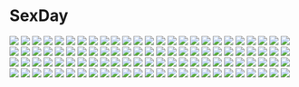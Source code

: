# SexDay
![](https://konachan.com/jpeg/12cb0f654b25a55f18d9ec76dcfd10d6/Konachan.com%20-%20170058%20blonde_hair%20blue_eyes%20book%20bubbles%20dress%20green_hair%20honma_meiko%20joseph_lee%20long_hair%20paper%20petals.jpg)
![](https://konachan.com/jpeg/953ab2b113da012359762ae3b83807f1/Konachan.com%20-%20287326%20ball%20beach%20catgirl%20cherry%20drink%20flowers%20food%20fruit%20garter%20gray_hair%20karyl%20kokkoro%20long_hair%20navel%20pecorine%20shorts%20tail%20tentacles%20water%20wristwear.jpg)
![](https://konachan.com/image/ab5421f75f415b9b4a2dd3bdfe599786/Konachan.com%20-%2022869%20artoria_pendragon_%28all%29%20fate_%28series%29%20fate_stay_night%20saber%20saber_alter.jpg)
![](https://konachan.com/image/2feb955fa2992f7d3259c6b094f4b382/Konachan.com%20-%20124627%202girls%20blonde_hair%20blue_hair%20bow%20dress%20hat%20kiss%20mai_%28touhou%29%20ryoki_%288bit%29%20short_hair%20shoujo_ai%20touhou%20wings%20yuki_%28touhou%29.jpg)
![](https://konachan.com/jpeg/30ecef17e0944afd35e1370cf48fdfa2/Konachan.com%20-%20160134%20black_hair%20blush%20brown_eyes%20long_hair%20original%20school_uniform%20tie%20yamasuta0412.jpg)
![](https://konachan.com/image/36e2b4d67d197badfc83b5eb3dbed1a7/Konachan.com%20-%20164427%20bikini%20blush%20brown_hair%20food%20ice_cream%20iuro%20loli%20nopan%20original%20sunset%20swimsuit%20tan_lines.jpg)
![](https://konachan.com/image/19db907eb873ef86823c40d248dd4c21/Konachan.com%20-%2059731%20grass%20group%20hatsune_miku%20kagamine_len%20kagamine_rin%20kaito%20male%20meiko%20tsubame_fuji%20vocaloid.jpg)
![](https://konachan.com/image/6e3737f49d4cbe5746f0b5df75d0bcf7/Konachan.com%20-%20218673%20hatomugi_%28mugicha%29%20idolmaster%20idolmaster_million_live%21%20shinomiya_karen.jpg)
![](https://konachan.com/image/f331fa8ec0110392260d1c1ae91e2236/Konachan.com%20-%20269619%20blonde_hair%20heart%20horns%20monmusu_harem%20namaru_%28summer_dandy%29%20pantyhose%20short_hair%20tail%20white%20yellow_eyes.jpg)
![](https://konachan.com/jpeg/5dad086a86af60678d0744c2339a9dda/Konachan.com%20-%20140471%20game_cg%20joker%20kagurazaka_ikoi%20kuryuu_supika%20oryou.jpg)
![](https://konachan.com/jpeg/1286ece04b85896a9b0a72d7836db0a6/Konachan.com%20-%2097495%20reiuji_utsuho%20touhou.jpg)
![](https://konachan.com/image/baea914c3b57437641bb125d021311c3/Konachan.com%20-%20110047%20bikini%20blue_eyes%20original%20sakakidani%20swim_ring%20swimsuit.jpg)
![](https://konachan.com/image/cf91a6cde91e144da07ff4b52d7ecd4e/Konachan.com%20-%20190470%20animal_ears%20aqua_eyes%20ass%20blonde_hair%20bow%20candy%20catgirl%20dress%20halloween%20hat%20lollipop%20long_hair%20original%20ribbons%20skull%20tail%20touyama_soboro%20witch_hat.jpg)
![](https://konachan.com/image/adf54cf51ab299025543446092e05776/Konachan.com%20-%2049917%20chibi%20k-on%21%20tainaka_ritsu.jpg)
![](https://konachan.com/image/086a040f3fe0a2dde4025af351750290/Konachan.com%20-%2011869%20autumn%20futakoi%20shirogane_sara%20shirogane_souju%20twins.jpg)
![](https://konachan.com/image/22ec0682cf9cf897a47c2478cd4ce882/Konachan.com%20-%20180146%20blush%20clover_day%27s%20glasses%20mvv%20panties%20pantyhose%20purple_hair%20takakura_anri%20twintails%20underwear%20white.jpg)
![](https://konachan.com/image/f14d26d63f1a319d0d272f0dfd489812/Konachan.com%20-%20255899%20bondage%20bow%20fate_grand_order%20fate_%28series%29%20gensui%20headdress%20jeanne_d%27arc_alter%20long_hair%20navel%20no_bra%20nopan%20ribbons%20underboob%20white_hair%20yellow_eyes.jpg)
![](https://konachan.com/image/417fa3bb6df4dd282c9495e59b2ad31e/Konachan.com%20-%2052642%20clannad%20fujibayashi_kyou.jpg)
![](https://konachan.com/jpeg/b62658768ec520082c73b62d289e4361/Konachan.com%20-%2060875%20barefoot%20needless%20white.jpg)
![](https://konachan.com/jpeg/6f072418a2ad3f401a1ca496cac70c78/Konachan.com%20-%20102317%202girls%20blue_hair%20cape%20mahou_shoujo_madoka_magica%20miki_sayaka%20red_hair%20sakura_kyouko%20thighhighs.jpg)
![](https://konachan.com/image/67b1aadf81a63794a04837257c85835b/Konachan.com%20-%20167453%20flowers%20green_hair%20hatsune_miku%20long_hair%20oz_%28undoll%29%20skirt%20tie%20twintails%20vocaloid%20white.jpg)
![](https://konachan.com/image/8f6bdcfe049a90bd787ae2b6b202da45/Konachan.com%20-%207296%20sieglinde_baumgard%20tagme.jpg)
![](https://konachan.com/image/bccf16d9e7292a188b295c55fa3fa372/Konachan.com%20-%20278949%20animal%20armor%20blade_%26_soul%20boots%20eyepatch%20gloves%20gun%20long_hair%20po_hwa_ran%20tiger%20twintails%20weapon%20wedee%20yellow_eyes.jpg)
![](https://konachan.com/image/07cebd61479393c2607f01478dc27704/Konachan.com%20-%20262278%2054crystle%20animal%20breasts%20clouds%20darling_in_the_franxx%20fish%20green_eyes%20long_hair%20navel%20nude%20pink_hair%20sky%20water%20zero_two.jpg)
![](https://konachan.com/image/bb3234078d977dab9bd0ad4198a9acbb/Konachan.com%20-%2032428%20artoria_pendragon_%28all%29%20fate_%28series%29%20fate_stay_night%20saber%20tohsaka_rin.jpg)
![](https://konachan.com/jpeg/11d5816075bd22a4c4912c650b8e6871/Konachan.com%20-%20126358%20blush%20breast_hold%20breasts%20inugami_kira%20nipples%20open_shirt%20original%20wet.jpg)
![](https://konachan.com/image/e57dbe9536b87475d8f592b6b128d885/Konachan.com%20-%20142417%20animal_ears%20blue_eyes%20braids%20bunny_ears%20bunnygirl%20crossover%20goggles%20gun%20hat%20henshako%20inaba_tewi%20mask%20red_eyes%20sword%20touhou%20weapon%20white_hair.jpg)
![](https://konachan.com/image/27ecdee70e9ae2b3c09279e7e897de3c/Konachan.com%20-%20111675%20animal_ears%20autumn%20inubashiri_momiji%20meracle%20pink_hair%20touhou%20wink%20wolfgirl.jpg)
![](https://konachan.com/jpeg/83aa0be1de9b582db44aab9d82dc8437/Konachan.com%20-%20293052%202girls%20animal%20bat%20bow%20braids%20breasts%20cleavage%20cosplay%20gloves%20gray_hair%20halloween%20headdress%20long_hair%20no-kan%20ponytail%20tail%20thighhighs%20wolfgirl.jpg)
![](https://konachan.com/image/8ef044d2c82ef2eabe91dadf189fa1ae/Konachan.com%20-%2081337%20guitar%20instrument%20male%20original%20trap.jpg)
![](https://konachan.com/jpeg/b1e5872ca06ad6f830934e0860d8eaea/Konachan.com%20-%20298178%20animal_ears%20anthropomorphism%20azur_lane%20black_hair%20breasts%20cleavage%20cosplay%20foxgirl%20japanese_clothes%20long_hair%20multiple_tails%20tail%20water.jpg)
![](https://konachan.com/jpeg/e83b4c62e485cd0a592e796920995b63/Konachan.com%20-%20131591%20game_cg%20giga%20gray_hair%20kamine_mashiro%20kikuchi_seiji%20material_brave%20panties%20school_uniform%20underwear.jpg)
![](https://konachan.com/jpeg/93c51dead7770fa3d46948511a02d474/Konachan.com%20-%2075359%20akiyama_mio%20ass%20black_hair%20ffyak%20k-on%21%20long_hair%20maid%20panties%20pussy_juice%20skirt%20striped_panties%20thighhighs%20underwear%20upskirt%20watermark.jpg)
![](https://konachan.com/jpeg/a35adee028894d7c9efd9e31b42bb210/Konachan.com%20-%2050127%20asagami_fujino%20blush%20kara_no_kyoukai%20kokutou_mikiya.jpg)
![](https://konachan.com/image/ef01c282a42cc73af0b48ed1ca18723c/Konachan.com%20-%20187908%20censored%20cum%20kotegawa_yui%20navel%20nipples%20nyamota%20penis%20sex%20skirt%20skirt_lift%20socks%20spread_legs%20tan_lines%20tears%20to_love_ru.jpg)
![](https://konachan.com/image/434e7cd3e9ab719d85fd5f12655a0d22/Konachan.com%20-%207656%20kanon%20kawasumi_mai%20kurata_sayuri.jpg)
![](https://konachan.com/jpeg/1d1671ea1c1c84f482d7895a69327e37/Konachan.com%20-%20289102%20anus%20ass%20bed%20blonde_hair%20blush%20braids%20breasts%20epic7%20green_eyes%20headband%20kaetzchen%20long_hair%20navel%20nipples%20nude%20petals%20pussy%20signed%20uncensored.jpg)
![](https://konachan.com/image/6a6b862b90e56ea305738da4188dd929/Konachan.com%20-%2030319%20ayanami_rei%20fukano_youichi%20gothic%20neon_genesis_evangelion%20soryu_asuka_langley.jpg)
![](https://konachan.com/image/adf5a55629f3eb47cd9343891a7727c2/Konachan.com%20-%20136606%20blonde_hair%20gloves%20original%20pink_eyes%20pink_hair%20pixiv_fantasia%20short_hair%20spear%20thighhighs%20todee%20weapon.jpg)
![](https://konachan.com/jpeg/ba1fc56e4ecd6119e997dd3116417bca/Konachan.com%20-%20234156%20all_male%20black_hair%20deretta%20fan%20honebami_toshiro%20japanese_clothes%20kimono%20long_hair%20male%20ponytail%20purple_eyes%20short_hair%20touken_ranbu%20white_hair%20wink.jpg)
![](https://konachan.com/jpeg/aeba7bd5a57a467c8659f8ae6b04eae8/Konachan.com%20-%20112249%20animal%20christ_wow%20dog%20game_cg%20hitomaru%20horns%20loli%20seirei_tenshou%20short_hair%20sunset%20tree.jpg)
![](https://konachan.com/image/785d33d3408477649c06f62926538d09/Konachan.com%20-%2091834%20hatsune_miku%20vocaloid.jpg)
![](https://konachan.com/image/3474b86815668ccc560dc2cfa6c9a33f/Konachan.com%20-%20158977%20blue_eyes%20blue_hair%20cape%20dragonair%20gloves%20ibuki_%28pokemon%29%20jpeg_artifacts%20long_hair%20pokemon%20ponytail%20vivivoovoo.jpg)
![](https://konachan.com/jpeg/a007bd20ab05d2731c76469d6c75e753/Konachan.com%20-%2051536%20bikini%20little_busters%21%20noumi_kudryavka%20swimsuit.jpg)
![](https://konachan.com/jpeg/82be4032d38bae66d7e8cf1386434eb0/Konachan.com%20-%20291302%20anthropomorphism%20azur_lane%20breasts%20cleavage%20drink%20goth-loli%20leaves%20lolita_fashion%20long_hair%20mishasimarina0130%20red_eyes%20twintails%20white_hair.jpg)
![](https://konachan.com/image/0ce96d31dbd1d11ee0ee2c2ddc923362/Konachan.com%20-%20282369%20all_male%20blonde_hair%20fate_grand_order%20fate_%28series%29%20gilgamesh%20headdress%20male%20navel%20red_eyes%20see_through%20short_hair%20soumen_nigoki%20wristwear.jpg)
![](https://konachan.com/image/7cd51c1de926f7c7a4f51b70d2369070/Konachan.com%20-%20274674%202girls%20bikini%20breasts%20cameltoe%20cleavage%20clouds%20flowers%20foxgirl%20long_hair%20mask%20navel%20ponytail%20rainbow%20red_eyes%20sky%20swimsuit%20tail%20water%20wristwear.jpg)
![](https://konachan.com/jpeg/9dbb531274d8268ae5ca3f3b92f3f526/Konachan.com%20-%20160330%20blush%20breast_grab%20breasts%20chuablesoft%20game_cg%20gray_hair%20long_hair%20lovera_bride%20nipples%20purple_eyes%20sasha_%28lovera_bride%29%20takano_yuki%20topless%20towel.jpg)
![](https://konachan.com/image/5fcc4eac9b06897da74d4f38f7e5148d/Konachan.com%20-%20289823%20alicemagic%20black_hair%20bow%20cameltoe%20close%20clouds%20long_hair%20nijisanji%20panties%20school_uniform%20skirt%20sky%20spread_legs%20thighhighs%20tsukino_mito%20underwear.jpg)
![](https://konachan.com/image/841a89b41a26fd55cfdd27f830352d37/Konachan.com%20-%20206759%20anmi%20aqua_eyes%20black_hair%20bow%20gloves%20hat%20houkago_no_pleiades%20itsuki_%28houkago_no_pleiades%29%20kneehighs%20long_hair%20ribbons%20stars.jpg)
![](https://konachan.com/image/f688b9e397ea8b0a023a4bdd728a40c5/Konachan.com%20-%2045592%20blonde_hair%20braids%20green_eyes%20long_hair%20ohno_tetsuya%20priecia%20prism_ark%20sword%20thighhighs%20weapon%20white.jpg)
![](https://konachan.com/image/caabfd49af6419b9c2dc3ac90afa4e3c/Konachan.com%20-%2053610%20cc%20code_geass%20lelouch_lamperouge%20male.jpg)
![](https://konachan.com/jpeg/d48500522e2ad561608f9beef69c98bd/Konachan.com%20-%20210262%202girls%20blonde_hair%20mochizuki_an%20oomae_yuina%20oomae_yuuna%20pussy%20school_uniform%20skirt%20skirt_lift%20third-party_edit%20twins%20uncensored.jpg)
![](https://konachan.com/image/0a4e7ee3be9e294d043fbd19b26b60c4/Konachan.com%20-%20245248%20blood%20bow%20green_eyes%20green_hair%20kagiyama_hina%20mu_yan%20petals%20short_hair%20touhou%20water.jpg)
![](https://konachan.com/image/0af28b466ca441cdbe360402ee186eec/Konachan.com%20-%20109457%20black_hair%20blastoise%20charizard%20dragon%20gloves%20hat%20ibui_matsumoto%20lapras%20nintendo%20pikachu%20pokemon%20red_%28pokemon%29%20red_eyes%20snorlax%20snow%20venusaur.jpg)
![](https://konachan.com/image/8d058b33f4967b43a5c37ccdeee2c55f/Konachan.com%20-%20110858%202girls%20building%20city%20clouds%20dark%20dusk_dawn%20flowers%20grass%20hat%20maribel_han%20moon%20scenic%20short_hair%20sky%20stars%20touhou%20tree%20usami_renko.jpg)
![](https://konachan.com/image/00af594e0baef667a5f93dfd0b4ad2d2/Konachan.com%20-%20182626%20ass%20blue_eyes%20bodysuit%20hyperdimension_neptunia%20jpeg_artifacts%20long_hair%20maccyon%20neptune%20purple_hair%20purple_heart%20twintails.jpg)
![](https://konachan.com/image/ed6cad2cf24b35877de2ebe8d2f70724/Konachan.com%20-%20184974%20ass%20bath%20blush%20bow%20breasts%20dragonball%20katori_%28mocchidou%29%20long_hair%20lunch_%28dragonball%29%20nipples%20purple_eyes%20purple_hair.jpg)
![](https://konachan.com/jpeg/b17dfccdc32401201cdc59095f426db2/Konachan.com%20-%2082126%20animal_ears%20breasts%20bunny_ears%20bunnygirl%20cleavage%20naruse_mamoru%20pia_carrot%20purple_hair.jpg)
![](https://konachan.com/image/517b7d7a8732f057c84b64c513f5432b/Konachan.com%20-%2025134%20flowers%20school_rumble%20swimsuit%20tsukamoto_yakumo.jpeg)
![](https://konachan.com/jpeg/360fd630e95f6fce7bb7d770d6edc6d0/Konachan.com%20-%20249426%20hatsune_miku%20headphones%20long_hair%20thighhighs%20tie%20twintails%20uwazora%20vocaloid.jpg)
![](https://konachan.com/image/98ccdbada3d11cdc15f6bc2f77295f43/Konachan.com%20-%20145893%20blonde_hair%20breasts%20cleavage%20close%20dark_magician_girl%20tsukasawa_takamatsu%20yu-gi-oh.jpg)
![](https://konachan.com/image/37589cb269b823aafe3089f5171a1e87/Konachan.com%20-%20227277%20ass%20bikini%20blonde_hair%20breasts%20dark_skin%20dragon%20drink%20flowers%20food%20fruit%20granblue_fantasy%20long_hair%20orange_%28fruit%29%20red_eyes%20swimsuit%20water.jpg)
![](https://konachan.com/image/2400da5c3db25d2e6cb73796808eba6a/Konachan.com%20-%20292698%20building%20grass%20night%20original%20pochi_%28poti1990%29%20ruins%20scenic%20signed%20sky%20stars.jpg)
![](https://konachan.com/image/26758134c3bc8c8d06f91c9c5d228a11/Konachan.com%20-%2075476%20fingering%20hatsune_miku%20kagamine_rin%20twintails%20vocaloid%20yuri.jpg)
![](https://konachan.com/image/dc19a86a455b864679c5be5d37e78243/Konachan.com%20-%2072638%20chibi%20food%20monk%20ragnarok_online.jpg)
![](https://konachan.com/image/eb9ae44b48ae2679f986e43c1cbd2acc/Konachan.com%20-%20226465%20aqua_eyes%20ass%20bikini%20black_hair%20blue_eyes%20blush%20breasts%20brown_hair%20cleavage%20clouds%20drink%20flowers%20leaves%20long_hair%20navel%20ponytail%20skirt%20sky%20swimsuit.jpg)
![](https://konachan.com/image/8806797f379a21cf22d33a4683cfed9f/Konachan.com%20-%2025248%20abbey_road%20kashiwa_hitomi%20kobayashi_megumi%20nakahara_misaki%20nhk_ni_youkoso%20oiwa_kendi%20parody%20satou_tatsuhiro%20umbrella%20yamazaki_kaoru.jpeg)
![](https://konachan.com/jpeg/45a7bcdb1c0111597e78bce0e7a8528e/Konachan.com%20-%20262416%20barefoot%20blue_eyes%20blush%20breast_hold%20brown_hair%20game_cg%20long_hair%20navel%20panties%20panty_pull%20ribbons%20skirt_lift%20takanashi_shiori%20underwear.jpg)
![](https://konachan.com/image/9c48e7d60266e0a9aa0a90cd82380f6b/Konachan.com%20-%2078308%20apron%20blonde_hair%20breasts%20maid%20nidoro%20nipples%20panties%20short_hair%20thighhighs%20underwear%20yellow_eyes.jpg)
![](https://konachan.com/image/2e50ef664ca3f3c33774b22e214dba5c/Konachan.com%20-%20112063%20atelier_totori%20kishida_mel%20totooria_helmold.jpg)
![](https://konachan.com/image/97fed9374753c71a0a4e6edf4ab898f6/Konachan.com%20-%2040467%20nanao_naru.jpg)
![](https://konachan.com/image/923e217eda640ac5f150c9152c03c8b6/Konachan.com%20-%2013016%20comic_party%20haga_reiko%20tsukamoto_chisa.jpg)
![](https://konachan.com/jpeg/e123c4c78c8c37907c1ed5632b47100b/Konachan.com%20-%2098689%20game_cg%20gray_hair%20kona_nako%20nishimata_aoi%20orange_eyes%20see_through%20sekai_seifuku_kanojo%20shower%20wet.jpg)
![](https://konachan.com/image/0dfdbecd606ddaae31bbe7d392f775c2/Konachan.com%20-%20142015%20blue_eyes%20breasts%20lala_satalin_deviluke%20long_hair%20navel%20nipples%20pink_hair%20third-party_edit%20to_love_ru%20topless.jpg)
![](https://konachan.com/image/9a289faecd738164eedf2ca9d50484d8/Konachan.com%20-%20305751%20bed%20blush%20bra%20breasts%20brown_hair%20long_hair%20navel%20nipples%20open_shirt%20original%20panty_pull%20purple_eyes%20pussy%20ramchi%20shirt%20thighhighs%20uncensored%20underwear.jpg)
![](https://konachan.com/image/90f8eca82c54992053ec23958822c105/Konachan.com%20-%2089848%20animal%20bird%20blue_eyes%20building%20city%20feathers%20gray_hair%20moon%20nun%20original%20tori_%28qqqt%29%20water.jpg)
![](https://konachan.com/jpeg/d47ed7067128b629939cdd411f1facf9/Konachan.com%20-%20159417%20kaku_seiga%20saifu_%28sisutakh%29%20touhou.jpg)
![](https://konachan.com/image/ebd324ab7000fddf1351a423f165e4c1/Konachan.com%20-%2057663%20bodysuit%20is_ii%20neon_genesis_evangelion%20robot%20skintight%20soryu_asuka_langley.jpg)
![](https://konachan.com/image/84aafe6f3d5fd2a363d20a458cd59494/Konachan.com%20-%20246857%20gunpuku_no_himegimi%20hat%20long_hair%20military%20purple_eyes%20qingchen_%28694757286%29%20re%3Acreators%20uniform%20watermark.jpg)
![](https://konachan.com/image/4100aa4053de54fdfda1cd92c465f8e6/Konachan.com%20-%2015743%20pointed_ears%20sumi_keiichi%20sword%20twintails%20weapon.jpg)
![](https://konachan.com/image/dedcc77c2f0240b8586129646d56694d/Konachan.com%20-%20162410%20chizuru_%28ambient%29%20original.jpg)
![](https://konachan.com/image/2da1632b6de4a9c6639a5f49d7857b34/Konachan.com%20-%20126219%202girls%20araragi_karen%20araragi_tsukihi%20black_eyes%20black_hair%20blush%20breasts%20kimono%20long_hair%20nipples%20nisemonogatari%20open_shirt%20short_hair%20yuri.jpg)
![](https://konachan.com/image/cb16ec3b76df39bd3b4a06a1a54cb66d/Konachan.com%20-%2097953%20breasts%20cleavage%20ex_keine%20fujiwara_no_mokou%20green_hair%20hetaling%20horns%20kamishirasawa_keine%20ribbons%20tail%20tears%20touhou%20white_hair.jpg)
![](https://konachan.com/image/ca5f766faaf68f22ee67dd002c1f8b2a/Konachan.com%20-%20122889%20black%20blonde_hair%20blue_eyes%20blush%20bow%20close%20headphones%20kagamine_len%20kagamine_rin%20long_hair%20male%20nude%20penis%20pink_hair%20short_hair%20vocaloid.jpg)
![](https://konachan.com/jpeg/49e82e4fdb8ab2f00188f9c0f25579e0/Konachan.com%20-%20187573%20aimai_renai%20ass%20bed%20black_hair%20blonde_hair%20blush%20breasts%20censored%20cum%20game_cg%20long_hair%20nude%20penis%20saeki_emi%20saeki_minami%20satofuji_masato.jpg)
![](https://konachan.com/jpeg/403d4170d64c40cba9f733948c2e5d00/Konachan.com%20-%20253054%20aqua_eyes%20ass%20blue_hair%20blush%20clouds%20dark_skin%20game_cg%20long_hair%20panties%20ponytail%20skirt_lift%20sky%20thighhighs%20tree%20underwear%20wanaca%20winged_cloud.jpg)
![](https://konachan.com/jpeg/92a5ffca390c2ea16dfb19290f31153f/Konachan.com%20-%20120643%20gumi%20haruka_%28haru%29%20school_uniform%20vocaloid%20white.jpg)
![](https://konachan.com/image/e43370bd3f2957dd69913fbb9bd7bf14/Konachan.com%20-%20261630%202girls%20aqua_eyes%20beach%20bikini%20blonde_hair%20breasts%20cleavage%20clouds%20green_eyes%20headband%20long_hair%20navel%20short_hair%20sky%20swimsuit%20tree%20water%20white_hair.jpg)
![](https://konachan.com/image/6a7b017a753a85956fa4aa03fe5541c6/Konachan.com%20-%2063338%20hatsune_miku%20vocaloid.jpg)
![](https://konachan.com/jpeg/f12a4694861e2493d1f25f69fdab05bc/Konachan.com%20-%20104772%20blonde_hair%20fate_testarossa%20mahou_shoujo_lyrical_nanoha%20sword%20thighhighs%20twintails%20weapon.jpg)
![](https://konachan.com/image/89c99f20a9fe66f41a2d735d05bd42d8/Konachan.com%20-%20297280%202girls%20blonde_hair%20blush%20coca_cola%20demon%20drink%20fang%20horns%20kneehighs%20leotard%20long_hair%20navel%20purple_eyes%20see_through%20short_hair%20tattoo%20yellow_eyes.jpg)
![](https://konachan.com/image/a09d0c3ab23c9765e662a1aa7185bbf9/Konachan.com%20-%20300146%202girls%20anthropomorphism%20ass%20bra%20breasts%20cat_smile%20cleavage%20girls_frontline%20heartsix%20long_hair%20panties%20scar%20twintails%20ump-9_%28girls_frontline%29%20underwear.jpg)
![](https://konachan.com/image/7618054fbd92905cb7483919bbfc2404/Konachan.com%20-%20124657%20mahou_shoujo_lyrical_nanoha%20minazuki_haruka%20unbreakable_dark_%28character%29.jpg)
![](https://konachan.com/jpeg/99c9250a6bcf103a2675bb157db2c1e5/Konachan.com%20-%2099175%20aqua_eyes%20aqua_hair%20close%20hanepochi%20hatsune_miku%20headphones%20tie%20twintails%20vocaloid%20white.jpg)
![](https://konachan.com/jpeg/981806bb7eb7cac151bd50c2adec740f/Konachan.com%20-%20160690%20breast_grab%20ensemble_%28company%29%20erect_nipples%20fingering%20game_cg%20mutou_kurihito%20sakurazaki_hajime%20sakurazaki_hana%20school_swimsuit%20swimsuit%20wet.jpg)
![](https://konachan.com/jpeg/575f82dfe0a2c26cc0ef5ade3eae273a/Konachan.com%20-%2077157%20akiyama_mio%20black_hair%20food%20headphones%20ice_cream%20k-on%21%20scan%20tainaka_ritsu.jpg)
![](https://konachan.com/image/3e60444986c864b47f96895d0731c7f4/Konachan.com%20-%205686%20ruins%20scenic%20sunset%20tree%20tsukushi_akihito.jpg)
![](https://konachan.com/jpeg/e5fa01cc9a35d4a87d513bdf8c73abb0/Konachan.com%20-%20259297%20black_hair%20blush%20bra%20breasts%20brown_hair%20fingering%20headband%20male%20nipples%20open_shirt%20panties%20panty_pull%20penis%20pussy%20twintails%20uncensored%20underwear.jpg)
![](https://konachan.com/jpeg/bc99abbf1aa412f6880e8148d32ebb90/Konachan.com%20-%20218343%202girls%20animal_ears%20aqua_eyes%20aso_kiriri%20ass%20bikini%20blue_eyes%20breasts%20cleavage%20game_cg%20glasses%20navel%20nitroplus%20pool%20red_hair%20sideboob%20swimsuit%20water.jpg)
